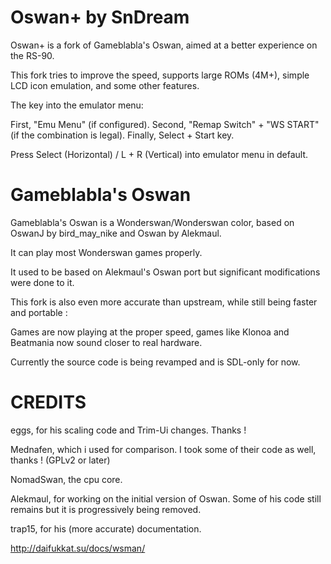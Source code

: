 Oswan+ by SnDream
======================

Oswan+ is a fork of Gameblabla's Oswan, aimed at a better experience on the RS-90.

This fork tries to improve the speed, supports large ROMs (4M+), simple LCD icon emulation, and some other features.

The key into the emulator menu:

First, "Emu Menu" (if configured). Second, "Remap Switch" + "WS START" (if the combination is legal). Finally, Select + Start key.

Press Select (Horizontal) / L + R (Vertical) into emulator menu in default.

Gameblabla's Oswan
=======================

Gameblabla's Oswan is a Wonderswan/Wonderswan color, based on OswanJ by bird_may_nike and Oswan by Alekmaul.

It can play most Wonderswan games properly.

It used to be based on Alekmaul's Oswan port but significant modifications were done to it.

This fork is also even more accurate than upstream, while still being faster and portable : 

Games are now playing at the proper speed, games like Klonoa and Beatmania now sound closer to real hardware.

Currently the source code is being revamped and is SDL-only for now.

CREDITS
===========

eggs, for his scaling code and Trim-Ui changes. Thanks !

Mednafen, which i used for comparison. I took some of their code as well, thanks ! (GPLv2 or later)

NomadSwan, the cpu core.

Alekmaul, for working on the initial version of Oswan. Some of his code still remains but it is progressively being removed.

trap15, for his (more accurate) documentation. 

http://daifukkat.su/docs/wsman/
